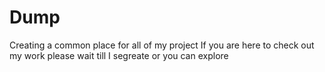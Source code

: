 # Dump
Creating a common place for all of my project
If you are here to check out my work please wait till I segreate or you can explore
